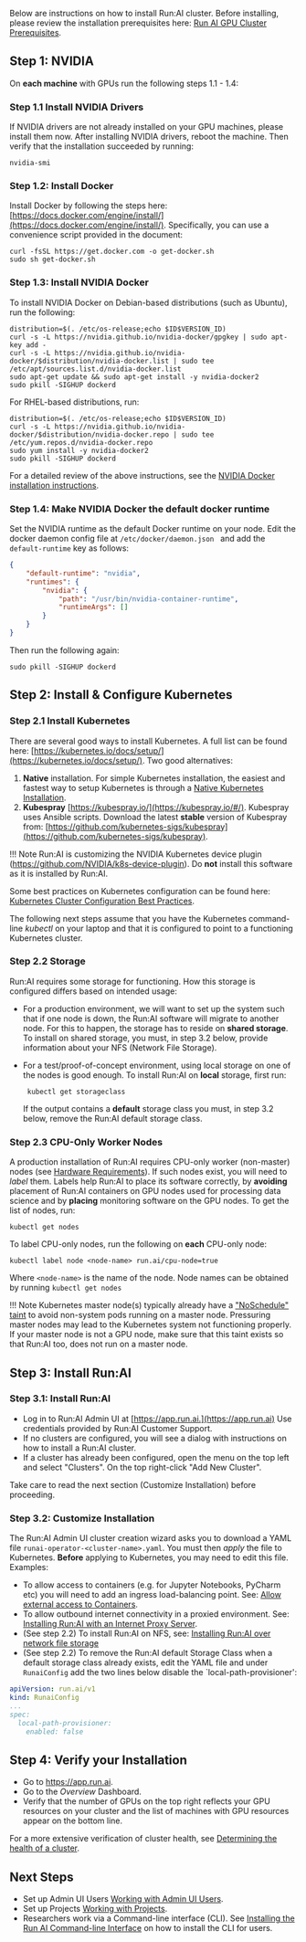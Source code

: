 Below are instructions on how to install Run:AI cluster. Before installing, please review the installation prerequisites here: [Run AI GPU Cluster Prerequisites](cluster-prerequisites.md).


## Step 1: NVIDIA

On __each machine__ with GPUs run the following steps 1.1 - 1.4:

### Step 1.1 Install NVIDIA Drivers

If NVIDIA drivers are not already installed on your GPU machines, please install them now. After installing NVIDIA drivers, reboot the machine. Then verify that the installation succeeded by running:

    nvidia-smi

### Step 1.2: Install Docker

Install Docker by following the steps here: [https://docs.docker.com/engine/install/](https://docs.docker.com/engine/install/). Specifically, you can use a convenience script provided in the document:
``` shell
curl -fsSL https://get.docker.com -o get-docker.sh
sudo sh get-docker.sh
```

### Step 1.3: Install NVIDIA Docker

To install NVIDIA Docker on Debian-based distributions (such as Ubuntu), run the following:

``` shell
distribution=$(. /etc/os-release;echo $ID$VERSION_ID)
curl -s -L https://nvidia.github.io/nvidia-docker/gpgkey | sudo apt-key add -
curl -s -L https://nvidia.github.io/nvidia-docker/$distribution/nvidia-docker.list | sudo tee /etc/apt/sources.list.d/nvidia-docker.list
sudo apt-get update && sudo apt-get install -y nvidia-docker2
sudo pkill -SIGHUP dockerd
```

For RHEL-based distributions, run:

``` shell
distribution=$(. /etc/os-release;echo $ID$VERSION_ID)
curl -s -L https://nvidia.github.io/nvidia-docker/$distribution/nvidia-docker.repo | sudo tee /etc/yum.repos.d/nvidia-docker.repo
sudo yum install -y nvidia-docker2
sudo pkill -SIGHUP dockerd
```

For a detailed review of the above instructions, see the [NVIDIA Docker installation instructions](https://nvidia.github.io/nvidia-docker/).

### Step 1.4: Make NVIDIA Docker the default docker runtime

Set the NVIDIA runtime as the default Docker runtime on your node. Edit the docker daemon config file at ``/etc/docker/daemon.json `` and add the ``default-runtime`` key as follows: 

``` json
{
    "default-runtime": "nvidia",
    "runtimes": {
        "nvidia": {
            "path": "/usr/bin/nvidia-container-runtime",
            "runtimeArgs": []
        }
    }
}
```
Then run the following again:

    sudo pkill -SIGHUP dockerd


## Step 2: Install & Configure Kubernetes

### Step 2.1 Install Kubernetes

There are several good ways to install Kubernetes. A full list can be found here: [https://kubernetes.io/docs/setup/](https://kubernetes.io/docs/setup/). Two good alternatives:

1. __Native__ installation. For simple Kubernetes installation, the easiest and fastest way to setup Kubernetes is through a [Native Kubernetes Installation](install-k8s.md).
2. __Kubespray__ [https://kubespray.io/](https://kubespray.io/#/). Kubespray uses Ansible scripts.  Download the latest __stable__ version of Kubespray from: [https://github.com/kubernetes-sigs/kubespray](https://github.com/kubernetes-sigs/kubespray). 

!!! Note
    Run:AI is customizing the NVIDIA Kubernetes device plugin (<https://github.com/NVIDIA/k8s-device-plugin>). Do __not__ install this software as it is installed by Run:AI. 

Some best practices on Kubernetes configuration can be found here: [Kubernetes Cluster Configuration Best Practices](kubernetes-config-best-practices.md).

The following next steps assume that you have the Kubernetes command-line _kubectl_ on your laptop and that it is configured to point to a functioning Kubernetes cluster.

### Step 2.2 Storage

Run:AI requires some storage for functioning. How this storage is configured differs based on intended usage:

*  For a production environment, we will want to set up the system such that if one node is down, the Run:AI software will migrate to another node. For this to happen, the storage has to reside on __shared storage__. To install on shared storage, you must, in step 3.2 below, provide information about your NFS (Network File Storage).

*  For a test/proof-of-concept environment, using local storage on one of the nodes is good enough. To install Run:AI on __local__ storage, first run:

        kubectl get storageclass

    If the output contains a __default__ storage class you must, in step 3.2 below, remove the Run:AI default storage class.


### Step 2.3 CPU-Only Worker Nodes

A production installation of Run:AI requires CPU-only worker (non-master) nodes (see [Hardware Requirements](../Run-AI-GPU-Cluster-Prerequisites/#hardware-requirements)). If such nodes exist, you will need to _label_ them. Labels help Run:AI to place its software correctly, by __avoiding__ placement of Run:AI containers on GPU nodes used for processing data science and by __placing__ monitoring software on the GPU nodes. To get the list of nodes, run:

    kubectl get nodes

To label CPU-only nodes, run the following on __each__ CPU-only node:

    kubectl label node <node-name> run.ai/cpu-node=true

Where ``<node-name>`` is the name of the node. Node names can be obtained by running ``kubectl get nodes``

!!! Note
    Kubernetes master node(s) typically already have a ["NoSchedule" taint](https://kubernetes.io/docs/concepts/scheduling-eviction/taint-and-toleration/) to avoid non-system pods running on a master node. Pressuring master nodes may lead to the Kubernetes system not functioning properly. If your master node is not a GPU node, make sure that this taint exists so that Run:AI too, does not run on a master node.

## Step 3: Install Run:AI

### Step 3.1: Install Run:AI

*   Log in to Run:AI Admin UI at [https://app.run.ai.](https://app.run.ai) Use credentials provided by Run:AI Customer Support.
*   If no clusters are configured, you will see a dialog with instructions on how to install a Run:AI cluster.
*   If a cluster has already been configured, open the menu on the top left and select "Clusters". On the top right-click "Add New Cluster". 

Take care to read the next section (Customize Installation) before proceeding.

### Step 3.2: Customize Installation

The Run:AI Admin UI cluster creation wizard asks you to download a YAML file ``runai-operator-<cluster-name>.yaml``. You must then _apply_ the file to Kubernetes. __Before__ applying to Kubernetes, you may need to edit this file. Examples:

* To allow access to containers (e.g. for Jupyter Notebooks, PyCharm etc) you will need to add an ingress load-balancing point. See: [Allow external access to Containers](allow-external-access-to-containers.md).
* To allow outbound internet connectivity in a proxied environment. See: [Installing Run:AI with an Internet Proxy Server](proxy-server.md).
* (See step 2.2) To install Run:AI on NFS, see: [Installing Run:AI over network file storage](nfs-install.md)
* (See step 2.2) To remove the Run:AI default Storage Class when a default storage class already exists, edit the YAML file and under `RunaiConfig` add the two lines below disable the `local-path-provisioner':

``` YAML
apiVersion: run.ai/v1
kind: RunaiConfig
...
spec:
  local-path-provisioner:
    enabled: false
```

## Step 4: Verify your Installation

*   Go to <https://app.run.ai>.
*   Go to the _Overview_ Dashboard.
*   Verify that the number of GPUs on the top right reflects your GPU resources on your cluster and the list of machines with GPU resources appear on the bottom line.

For a more extensive verification of cluster health, see [Determining the health of a cluster](../cluster-troubleshooting/#determining-the-health-of-a-runai-cluster).

## Next Steps

* Set up Admin UI Users [Working with Admin UI Users](../Admin-User-Interface-Setup/Adding-Updating-and-Deleting-Admin-UI-Users.md).
* Set up Projects [Working with Projects](../Admin-User-Interface-Setup/Working-with-Projects.md).
* Researchers work via a Command-line interface (CLI). See  [Installing the Run AI Command-line Interface](../Researcher-Setup/cli-install.md) on how to install the CLI for users.
